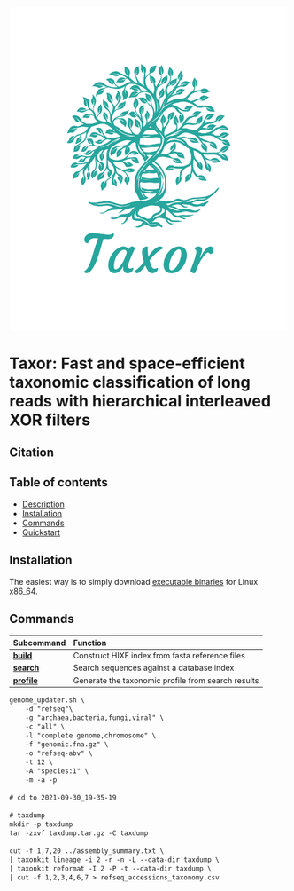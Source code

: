 <center><img src="Logo.png" alt="Taxonomic classification with XOR filters" width="500"/></center>

# Taxor: Fast and space-efficient taxonomic classification of long reads with hierarchical interleaved XOR filters

## Citation

## Table of contents

* [Description](#description)
* [Installation](#installation)
* [Commands](#commands)
* [Quickstart](#quickstart)

## Installation

The easiest way is to simply download [executable binaries](https://github.com/shenwei356/kmcp/releases) for Linux x86_64. 

## Commands

|Subcommand                                                                |Function                                                        |
|:-------------------------------------------------------------------------|:---------------------------------------------------------------|
|[**build**](#build)                                                       | Construct HIXF index from fasta reference files                |
|[**search**](#search)                                                     | Search sequences against a database index                      |
|[**profile**](#profile)                                                   | Generate the taxonomic profile from search results             |

```
genome_updater.sh \
    -d "refseq"\
    -g "archaea,bacteria,fungi,viral" \
    -c "all" \
    -l "complete genome,chromosome" \
    -f "genomic.fna.gz" \
    -o "refseq-abv" \
    -t 12 \
    -A "species:1" \
    -m -a -p

# cd to 2021-09-30_19-35-19

# taxdump
mkdir -p taxdump
tar -zxvf taxdump.tar.gz -C taxdump

cut -f 1,7,20 ../assembly_summary.txt \
| taxonkit lineage -i 2 -r -n -L --data-dir taxdump \
| taxonkit reformat -I 2 -P -t --data-dir taxdump \
| cut -f 1,2,3,4,6,7 > refseq_accessions_taxonomy.csv

```
